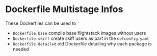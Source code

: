 # Dockerfile Multistage Infos

These Dockerfiles can be used to
- `Dockerfile.base` compile base flightstack images without users
- `Dockerfile.skiff` create skiff users as part in the `defconfig.yaml`
- `Dockerfile.detailed` old Dockerfile detailing why each package is needed
